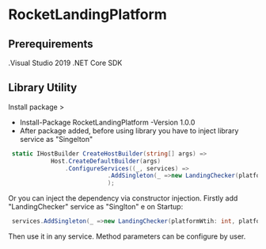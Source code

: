 # RocketLandingPlatform
## Prerequirements
.Visual Studio 2019
.NET Core SDK

## Library Utility
Install package >
- Install-Package RocketLandingPlatform -Version 1.0.0
- After package added, before using library you have to inject  library service  as "Singelton"

```cs
 static IHostBuilder CreateHostBuilder(string[] args) =>
            Host.CreateDefaultBuilder(args)
                .ConfigureServices((_, services) =>
                            .AddSingleton(_ =>new LandingChecker(platformWtih: int, platformHeight: int ,landingPlatformStartPositionX: int,landingPlatformStartPositionY ))
                            );
```

Or you can inject the dependency via constructor injection. Firstly add "LandingChecker" service as "Singlton" e on Startup:

```cs
 services.AddSingleton(_ =>new LandingChecker(platformWtih: int, platformHeight: int ,landingPlatformStartPositionX: int,landingPlatformStartPositionY ));
```

Then use it in any service. 
Method parameters can be configure by user.
